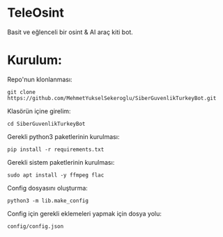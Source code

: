 # TeleOsint

Basit ve eğlenceli bir osint & AI araç kiti bot.



# Kurulum:
Repo'nun klonlanması:
```shell
git clone https://github.com/MehmetYukselSekeroglu/SiberGuvenlikTurkeyBot.git
```

Klasörün içine girelim:
```shell
cd SiberGuvenlikTurkeyBot
```


Gerekli python3 paketlerinin kurulması:
```shell
pip install -r requirements.txt
```


Gerekli sistem paketlerinin kurulması:
```shell
sudo apt install -y ffmpeg flac
```

Config dosyasını oluşturma:
```shell
python3 -m lib.make_config
```

Config için gerekli eklemeleri yapmak için dosya yolu:
```shell
config/config.json
```